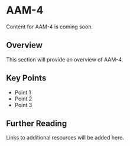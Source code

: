 # AAM-4

Content for AAM-4 is coming soon.

## Overview

This section will provide an overview of AAM-4.

## Key Points

- Point 1
- Point 2
- Point 3

## Further Reading

Links to additional resources will be added here.
